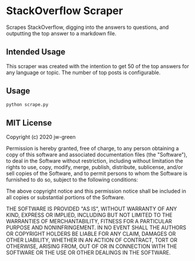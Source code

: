 # StackOverflow Scraper

Scrapes StackOverflow, digging into the answers to questions, and outputting the top answer to a markdown file.

## Intended Usage

This scraper was created with the intention to get 50 of the top answers for any language or topic. The number of top posts is configurable.

## Usage

```bash
python scrape.py
```

## MIT License

Copyright (c) 2020 jw-green

Permission is hereby granted, free of charge, to any person obtaining a copy
of this software and associated documentation files (the "Software"), to deal
in the Software without restriction, including without limitation the rights
to use, copy, modify, merge, publish, distribute, sublicense, and/or sell
copies of the Software, and to permit persons to whom the Software is
furnished to do so, subject to the following conditions:

The above copyright notice and this permission notice shall be included in all
copies or substantial portions of the Software.

THE SOFTWARE IS PROVIDED "AS IS", WITHOUT WARRANTY OF ANY KIND, EXPRESS OR
IMPLIED, INCLUDING BUT NOT LIMITED TO THE WARRANTIES OF MERCHANTABILITY,
FITNESS FOR A PARTICULAR PURPOSE AND NONINFRINGEMENT. IN NO EVENT SHALL THE
AUTHORS OR COPYRIGHT HOLDERS BE LIABLE FOR ANY CLAIM, DAMAGES OR OTHER
LIABILITY, WHETHER IN AN ACTION OF CONTRACT, TORT OR OTHERWISE, ARISING FROM,
OUT OF OR IN CONNECTION WITH THE SOFTWARE OR THE USE OR OTHER DEALINGS IN THE
SOFTWARE.

